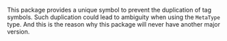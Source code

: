 This package provides a unique symbol to prevent the duplication of tag
symbols. Such duplication could lead to ambiguity when using the `MetaType` type.
And this is the reason why this package will never have another major version.